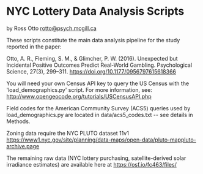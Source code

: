 
NYC Lottery Data Analysis Scripts
=========
by Ross Otto
rotto@psych.mcgill.ca

These scripts constitute the main data analysis pipeline for the study reported in the paper:

Otto, A. R., Fleming, S. M., & Glimcher, P. W. (2016). Unexpected but Incidental Positive Outcomes Predict Real-World Gambling. Psychological Science, 27(3), 299–311. https://doi.org/10.1177/0956797615618366

You will need your own Census API key to query the US Census with the 'load_demographics.py' script. For more information, see: http://www.opengeocode.org/tutorials/USCensusAPI.php

Field codes for the American Community Survey (ACS5) queries used by load_demographics.py are located in data/acs5_codes.txt -- see details in Methods.

Zoning data require the NYC PLUTO dataset 11v1
https://www1.nyc.gov/site/planning/data-maps/open-data/pluto-mappluto-archive.page

The remaining raw data (NYC lottery purchasing, satellite-derived solar irradiance estimates) are available here at https://osf.io/fc463/files/



